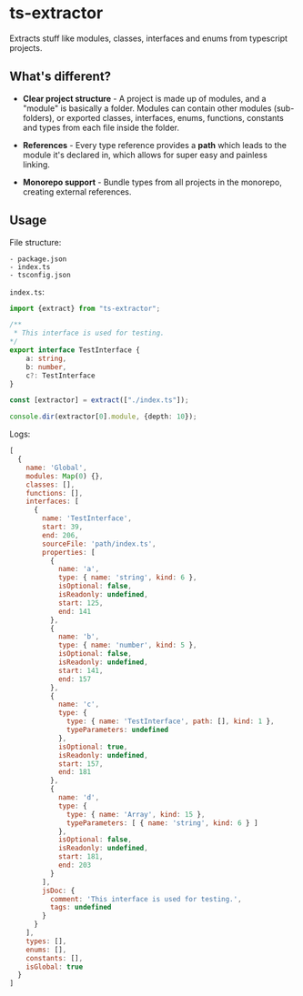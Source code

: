 # ts-extractor

Extracts stuff like modules, classes, interfaces and enums from typescript projects. 

## What's different?

- **Clear project structure** - A project is made up of modules, and a "module" is basically a folder. Modules can contain other modules (sub-folders), or exported classes, interfaces, enums, functions, constants and types from each file inside the folder.

- **References** - Every type reference provides a **path** which leads to the module it's declared in, which allows for super easy and painless linking. 

- **Monorepo support** - Bundle types from all projects in the monorepo, creating external references.

## Usage

File structure:
```
- package.json
- index.ts
- tsconfig.json
```

`index.ts`:
```ts
import {extract} from "ts-extractor";

/**
 * This interface is used for testing. 
*/
export interface TestInterface {
    a: string,
    b: number,
    c?: TestInterface
}

const [extractor] = extract(["./index.ts"]);

console.dir(extractor[0].module, {depth: 10});
```

Logs:

```js
[
  {
    name: 'Global',
    modules: Map(0) {},
    classes: [],
    functions: [],
    interfaces: [
      {
        name: 'TestInterface',
        start: 39,
        end: 206,
        sourceFile: 'path/index.ts',
        properties: [
          {
            name: 'a',
            type: { name: 'string', kind: 6 },
            isOptional: false,
            isReadonly: undefined,
            start: 125,
            end: 141
          },
          {
            name: 'b',
            type: { name: 'number', kind: 5 },
            isOptional: false,
            isReadonly: undefined,
            start: 141,
            end: 157
          },
          {
            name: 'c',
            type: {
              type: { name: 'TestInterface', path: [], kind: 1 },
              typeParameters: undefined
            },
            isOptional: true,
            isReadonly: undefined,
            start: 157,
            end: 181
          },
          {
            name: 'd',
            type: {
              type: { name: 'Array', kind: 15 },
              typeParameters: [ { name: 'string', kind: 6 } ]
            },
            isOptional: false,
            isReadonly: undefined,
            start: 181,
            end: 203
          }
        ],
        jsDoc: {
          comment: 'This interface is used for testing.',
          tags: undefined
        }
      }
    ],
    types: [],
    enums: [],
    constants: [],
    isGlobal: true
  }
]
```
